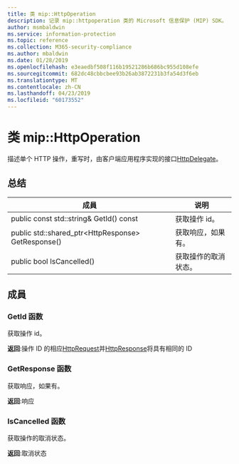 ```yaml
---
title: 类 mip::HttpOperation
description: 记录 mip::httpoperation 类的 Microsoft 信息保护 (MIP) SDK。
author: msmbaldwin
ms.service: information-protection
ms.topic: reference
ms.collection: M365-security-compliance
ms.author: mbaldwin
ms.date: 01/28/2019
ms.openlocfilehash: e3eaedbf508f116b19521286b686bc955d108efe
ms.sourcegitcommit: 682dc48cbbcbee93b26ab3872231b3fa54d3f6eb
ms.translationtype: MT
ms.contentlocale: zh-CN
ms.lasthandoff: 04/23/2019
ms.locfileid: "60173552"
---
```

# <a name="class-miphttpoperation"></a>类 mip::HttpOperation 
描述单个 HTTP 操作，重写时，由客户端应用程序实现的接口[HttpDelegate](class_mip_httpdelegate.md)。
  
## <a name="summary"></a>总结
 成員                        | 说明                                
--------------------------------|---------------------------------------------
public const std::string& GetId() const  |  获取操作 id。
public std::shared_ptr\<HttpResponse\> GetResponse()  |  获取响应，如果有。
public bool IsCancelled()  |  获取操作的取消状态。
  
## <a name="members"></a>成員
  
### <a name="getid-function"></a>GetId 函数
获取操作 id。

  
**返回**:操作 ID 的相应[HttpRequest](class_mip_httprequest.md)并[HttpResponse](class_mip_httpresponse.md)将具有相同的 ID
  
### <a name="getresponse-function"></a>GetResponse 函数
获取响应，如果有。

  
**返回**:响应
  
### <a name="iscancelled-function"></a>IsCancelled 函数
获取操作的取消状态。

  
**返回**:取消状态